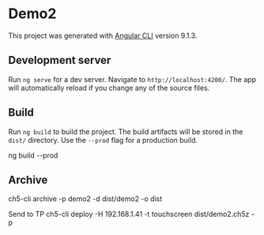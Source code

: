 # Demo2

This project was generated with [Angular CLI](https://github.com/angular/angular-cli) version 9.1.3.

## Development server

Run `ng serve` for a dev server. Navigate to `http://localhost:4200/`. The app will automatically reload if you change any of the source files.



## Build

Run `ng build` to build the project. The build artifacts will be stored in the `dist/` directory. Use the `--prod` flag for a production build.

ng build --prod


## Archive

ch5-cli archive -p demo2 -d dist/demo2 -o dist

Send to TP
ch5-cli deploy -H 192.168.1.41 -t touchscreen dist/demo2.ch5z -p